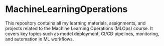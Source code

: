 # MachineLearningOperations
This repository contains all my learning materials, assignments, and projects related to the Machine Learning Operations (MLOps) course. It covers key topics such as model deployment, CI/CD pipelines, monitoring, and automation in ML workflows.
